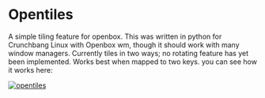 Opentiles
=========

A simple tiling feature for openbox. 
This was written in python for Crunchbang Linux with Openbox wm, though it should work with many window managers.
Currently tiles in two ways; no rotating feature has yet been implemented. Works best when mapped to two keys.
you can see how it works here: 

<a href="http://mkerala.com/u/?pm=S874" title="opentiles" ><img src="http://mkerala.com/u/image.php?dm=S874" alt="opentiles" /></a>
